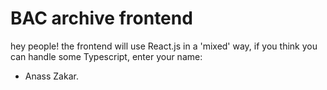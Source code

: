 # BAC archive frontend

hey people! the frontend will use React.js in a 'mixed' way, if you think you can handle some Typescript, enter your name:

- Anass Zakar.
